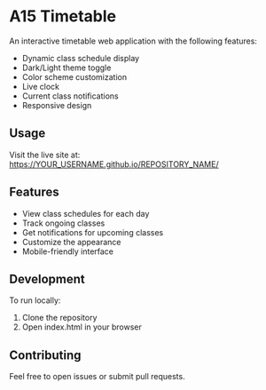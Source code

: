 # A15 Timetable

An interactive timetable web application with the following features:
- Dynamic class schedule display
- Dark/Light theme toggle
- Color scheme customization
- Live clock
- Current class notifications
- Responsive design

## Usage
Visit the live site at: https://YOUR_USERNAME.github.io/REPOSITORY_NAME/

## Features
- View class schedules for each day
- Track ongoing classes
- Get notifications for upcoming classes
- Customize the appearance
- Mobile-friendly interface

## Development
To run locally:
1. Clone the repository
2. Open index.html in your browser

## Contributing
Feel free to open issues or submit pull requests.